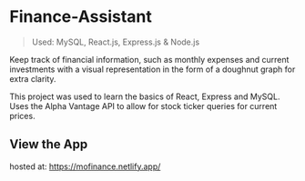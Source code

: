 # Finance-Assistant
> Used: MySQL, React.js, Express.js & Node.js

Keep track of financial information, such as monthly expenses and current investments with a visual representation in the form of a doughnut graph for extra clarity. 




This project was used to learn the basics of React, Express and MySQL.
Uses the Alpha Vantage API to allow for stock ticker queries for current prices. 


## View the App

hosted at: https://mofinance.netlify.app/
